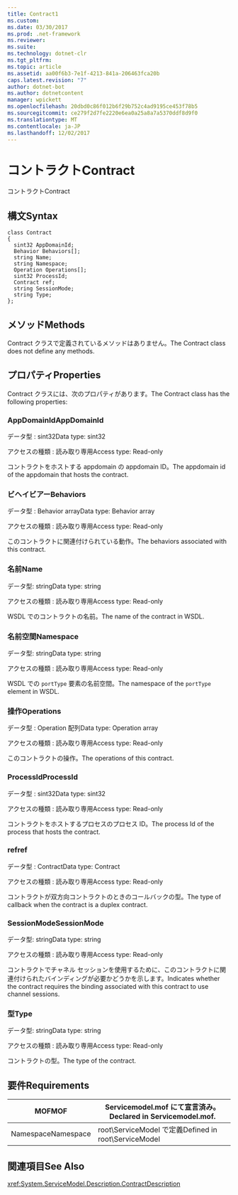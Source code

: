 ```yaml
---
title: Contract1
ms.custom: 
ms.date: 03/30/2017
ms.prod: .net-framework
ms.reviewer: 
ms.suite: 
ms.technology: dotnet-clr
ms.tgt_pltfrm: 
ms.topic: article
ms.assetid: aa00f6b3-7e1f-4213-841a-206463fca20b
caps.latest.revision: "7"
author: dotnet-bot
ms.author: dotnetcontent
manager: wpickett
ms.openlocfilehash: 20dbd0c86f012b6f29b752c4ad9195ce453f78b5
ms.sourcegitcommit: ce279f2d7fe2220e6ea0a25a8a7a5370ddf8d9f0
ms.translationtype: MT
ms.contentlocale: ja-JP
ms.lasthandoff: 12/02/2017
---
```

# <a name="contract"></a><span data-ttu-id="1f65d-102">コントラクト</span><span class="sxs-lookup"><span data-stu-id="1f65d-102">Contract</span></span>
<span data-ttu-id="1f65d-103">コントラクト</span><span class="sxs-lookup"><span data-stu-id="1f65d-103">Contract</span></span>  
  
## <a name="syntax"></a><span data-ttu-id="1f65d-104">構文</span><span class="sxs-lookup"><span data-stu-id="1f65d-104">Syntax</span></span>  
  
```  
class Contract  
{  
  sint32 AppDomainId;  
  Behavior Behaviors[];  
  string Name;  
  string Namespace;  
  Operation Operations[];  
  sint32 ProcessId;  
  Contract ref;  
  string SessionMode;  
  string Type;  
};  
```  
  
## <a name="methods"></a><span data-ttu-id="1f65d-105">メソッド</span><span class="sxs-lookup"><span data-stu-id="1f65d-105">Methods</span></span>  
 <span data-ttu-id="1f65d-106">Contract クラスで定義されているメソッドはありません。</span><span class="sxs-lookup"><span data-stu-id="1f65d-106">The Contract class does not define any methods.</span></span>  
  
## <a name="properties"></a><span data-ttu-id="1f65d-107">プロパティ</span><span class="sxs-lookup"><span data-stu-id="1f65d-107">Properties</span></span>  
 <span data-ttu-id="1f65d-108">Contract クラスには、次のプロパティがあります。</span><span class="sxs-lookup"><span data-stu-id="1f65d-108">The Contract class has the following properties:</span></span>  
  
### <a name="appdomainid"></a><span data-ttu-id="1f65d-109">AppDomainId</span><span class="sxs-lookup"><span data-stu-id="1f65d-109">AppDomainId</span></span>  
 <span data-ttu-id="1f65d-110">データ型 : sint32</span><span class="sxs-lookup"><span data-stu-id="1f65d-110">Data type: sint32</span></span>  
  
 <span data-ttu-id="1f65d-111">アクセスの種類 : 読み取り専用</span><span class="sxs-lookup"><span data-stu-id="1f65d-111">Access type: Read-only</span></span>  
  
 <span data-ttu-id="1f65d-112">コントラクトをホストする appdomain の appdomain ID。</span><span class="sxs-lookup"><span data-stu-id="1f65d-112">The appdomain id of the appdomain that hosts the contract.</span></span>  
  
### <a name="behaviors"></a><span data-ttu-id="1f65d-113">ビヘイビアー</span><span class="sxs-lookup"><span data-stu-id="1f65d-113">Behaviors</span></span>  
 <span data-ttu-id="1f65d-114">データ型 : Behavior array</span><span class="sxs-lookup"><span data-stu-id="1f65d-114">Data type: Behavior array</span></span>  
  
 <span data-ttu-id="1f65d-115">アクセスの種類 : 読み取り専用</span><span class="sxs-lookup"><span data-stu-id="1f65d-115">Access type: Read-only</span></span>  
  
 <span data-ttu-id="1f65d-116">このコントラクトに関連付けられている動作。</span><span class="sxs-lookup"><span data-stu-id="1f65d-116">The behaviors associated with this contract.</span></span>  
  
### <a name="name"></a><span data-ttu-id="1f65d-117">名前</span><span class="sxs-lookup"><span data-stu-id="1f65d-117">Name</span></span>  
 <span data-ttu-id="1f65d-118">データ型: string</span><span class="sxs-lookup"><span data-stu-id="1f65d-118">Data type: string</span></span>  
  
 <span data-ttu-id="1f65d-119">アクセスの種類 : 読み取り専用</span><span class="sxs-lookup"><span data-stu-id="1f65d-119">Access type: Read-only</span></span>  
  
 <span data-ttu-id="1f65d-120">WSDL でのコントラクトの名前。</span><span class="sxs-lookup"><span data-stu-id="1f65d-120">The name of the contract in WSDL.</span></span>  
  
### <a name="namespace"></a><span data-ttu-id="1f65d-121">名前空間</span><span class="sxs-lookup"><span data-stu-id="1f65d-121">Namespace</span></span>  
 <span data-ttu-id="1f65d-122">データ型: string</span><span class="sxs-lookup"><span data-stu-id="1f65d-122">Data type: string</span></span>  
  
 <span data-ttu-id="1f65d-123">アクセスの種類 : 読み取り専用</span><span class="sxs-lookup"><span data-stu-id="1f65d-123">Access type: Read-only</span></span>  
  
 <span data-ttu-id="1f65d-124">WSDL での `portType` 要素の名前空間。</span><span class="sxs-lookup"><span data-stu-id="1f65d-124">The namespace of the `portType` element in WSDL.</span></span>  
  
### <a name="operations"></a><span data-ttu-id="1f65d-125">操作</span><span class="sxs-lookup"><span data-stu-id="1f65d-125">Operations</span></span>  
 <span data-ttu-id="1f65d-126">データ型 : Operation 配列</span><span class="sxs-lookup"><span data-stu-id="1f65d-126">Data type: Operation array</span></span>  
  
 <span data-ttu-id="1f65d-127">アクセスの種類 : 読み取り専用</span><span class="sxs-lookup"><span data-stu-id="1f65d-127">Access type: Read-only</span></span>  
  
 <span data-ttu-id="1f65d-128">このコントラクトの操作。</span><span class="sxs-lookup"><span data-stu-id="1f65d-128">The operations of this contract.</span></span>  
  
### <a name="processid"></a><span data-ttu-id="1f65d-129">ProcessId</span><span class="sxs-lookup"><span data-stu-id="1f65d-129">ProcessId</span></span>  
 <span data-ttu-id="1f65d-130">データ型 : sint32</span><span class="sxs-lookup"><span data-stu-id="1f65d-130">Data type: sint32</span></span>  
  
 <span data-ttu-id="1f65d-131">アクセスの種類 : 読み取り専用</span><span class="sxs-lookup"><span data-stu-id="1f65d-131">Access type: Read-only</span></span>  
  
 <span data-ttu-id="1f65d-132">コントラクトをホストするプロセスのプロセス ID。</span><span class="sxs-lookup"><span data-stu-id="1f65d-132">The process Id of the process that hosts the contract.</span></span>  
  
### <a name="ref"></a><span data-ttu-id="1f65d-133">ref</span><span class="sxs-lookup"><span data-stu-id="1f65d-133">ref</span></span>  
 <span data-ttu-id="1f65d-134">データ型 : Contract</span><span class="sxs-lookup"><span data-stu-id="1f65d-134">Data type: Contract</span></span>  
  
 <span data-ttu-id="1f65d-135">アクセスの種類 : 読み取り専用</span><span class="sxs-lookup"><span data-stu-id="1f65d-135">Access type: Read-only</span></span>  
  
 <span data-ttu-id="1f65d-136">コントラクトが双方向コントラクトのときのコールバックの型。</span><span class="sxs-lookup"><span data-stu-id="1f65d-136">The type of callback when the contract is a duplex contract.</span></span>  
  
### <a name="sessionmode"></a><span data-ttu-id="1f65d-137">SessionMode</span><span class="sxs-lookup"><span data-stu-id="1f65d-137">SessionMode</span></span>  
 <span data-ttu-id="1f65d-138">データ型: string</span><span class="sxs-lookup"><span data-stu-id="1f65d-138">Data type: string</span></span>  
  
 <span data-ttu-id="1f65d-139">アクセスの種類 : 読み取り専用</span><span class="sxs-lookup"><span data-stu-id="1f65d-139">Access type: Read-only</span></span>  
  
 <span data-ttu-id="1f65d-140">コントラクトでチャネル セッションを使用するために、このコントラクトに関連付けられたバインディングが必要かどうかを示します。</span><span class="sxs-lookup"><span data-stu-id="1f65d-140">Indicates whether the contract requires the binding associated with this contract to use channel sessions.</span></span>  
  
### <a name="type"></a><span data-ttu-id="1f65d-141">型</span><span class="sxs-lookup"><span data-stu-id="1f65d-141">Type</span></span>  
 <span data-ttu-id="1f65d-142">データ型: string</span><span class="sxs-lookup"><span data-stu-id="1f65d-142">Data type: string</span></span>  
  
 <span data-ttu-id="1f65d-143">アクセスの種類 : 読み取り専用</span><span class="sxs-lookup"><span data-stu-id="1f65d-143">Access type: Read-only</span></span>  
  
 <span data-ttu-id="1f65d-144">コントラクトの型。</span><span class="sxs-lookup"><span data-stu-id="1f65d-144">The type of the contract.</span></span>  
  
## <a name="requirements"></a><span data-ttu-id="1f65d-145">要件</span><span class="sxs-lookup"><span data-stu-id="1f65d-145">Requirements</span></span>  
  
|<span data-ttu-id="1f65d-146">MOF</span><span class="sxs-lookup"><span data-stu-id="1f65d-146">MOF</span></span>|<span data-ttu-id="1f65d-147">Servicemodel.mof にて宣言済み。</span><span class="sxs-lookup"><span data-stu-id="1f65d-147">Declared in Servicemodel.mof.</span></span>|  
|---------|-----------------------------------|  
|<span data-ttu-id="1f65d-148">Namespace</span><span class="sxs-lookup"><span data-stu-id="1f65d-148">Namespace</span></span>|<span data-ttu-id="1f65d-149">root\ServiceModel で定義</span><span class="sxs-lookup"><span data-stu-id="1f65d-149">Defined in root\ServiceModel</span></span>|  
  
## <a name="see-also"></a><span data-ttu-id="1f65d-150">関連項目</span><span class="sxs-lookup"><span data-stu-id="1f65d-150">See Also</span></span>  
 <xref:System.ServiceModel.Description.ContractDescription>
